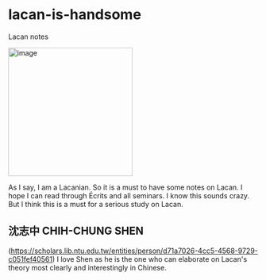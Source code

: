 # lacan-is-handsome
Lacan notes

<img width="250" height="259" alt="image" src="https://github.com/user-attachments/assets/8348aa9e-2011-4742-b4e1-96a2ee7af5e8" />


As I say, I am a Lacanian. So it is a must to have some notes on Lacan. I hope I can read through Écrits and all seminars. I know this sounds crazy. But I think this is a must for a serious study on Lacan.

## 沈志中 CHIH-CHUNG SHEN
(https://scholars.lib.ntu.edu.tw/entities/person/d71a7026-4cc5-4568-9729-c051fef40561)
I love Shen as he is the one who can elaborate on Lacan's theory most clearly and interestingly in Chinese.


